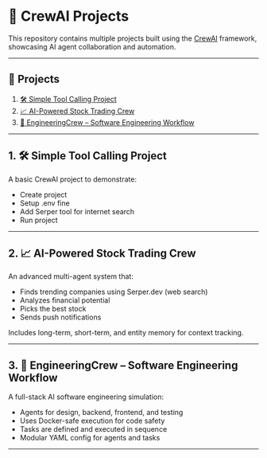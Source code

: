 # 🤖 CrewAI Projects

This repository contains multiple projects built using the [CrewAI](https://github.com/joaomdmoura/crewAI) framework, showcasing AI agent collaboration and automation.

---

## 📂 Projects

1. [🛠 Simple Tool Calling Project](/my_project/)
2. [📈 AI-Powered Stock Trading Crew](/best_trading_agent/)
3. [🚀 EngineeringCrew – Software Engineering Workflow](/engineering_crew/)

---

## 1. 🛠 Simple Tool Calling Project

A basic CrewAI project to demonstrate:

 - Create project
 - Setup .env fine
 - Add Serper tool for internet search
 - Run project

---

## 2. 📈 AI-Powered Stock Trading Crew

An advanced multi-agent system that:

- Finds trending companies using Serper.dev (web search)
- Analyzes financial potential
- Picks the best stock
- Sends push notifications

Includes long-term, short-term, and entity memory for context tracking.

---

## 3. 🚀 EngineeringCrew – Software Engineering Workflow

A full-stack AI software engineering simulation:

- Agents for design, backend, frontend, and testing
- Uses Docker-safe execution for code safety
- Tasks are defined and executed in sequence
- Modular YAML config for agents and tasks

---
